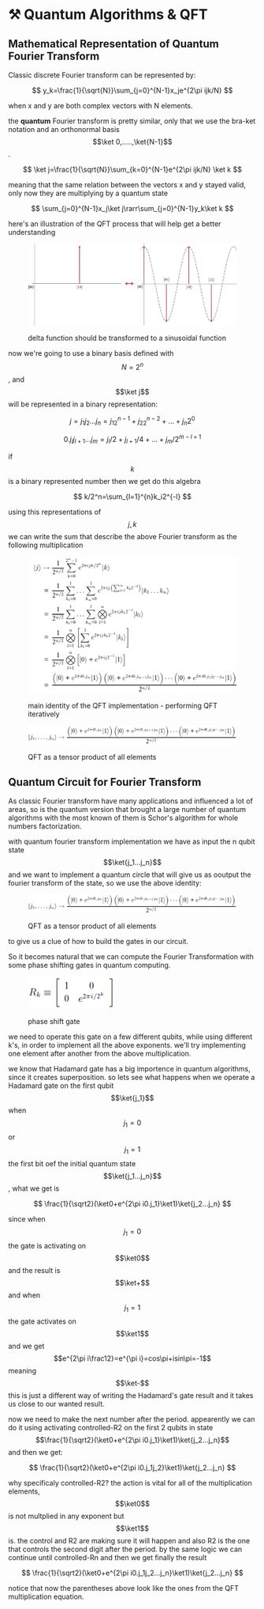 # ⚒ Quantum Algorithms & QFT

## Mathematical Representation of Quantum Fourier Transform

Classic discrete Fourier transform can be represented by:

$$
y_k=\frac{1}{\sqrt{N}}\sum_{j=0}^{N-1}x_je^{2\pi ijk/N}
$$

when x and y are both complex vectors with N elements.

the **quantum** Fourier transform is pretty similar, only that we use the bra-ket notation and an orthonormal basis $$\ket 0,.....,\ket{N-1}$$ .

$$
\ket j=\frac{1}{\sqrt{N}}\sum_{k=0}^{N-1}e^{2\pi ijk/N} \ket k
$$

meaning that the same relation between the vectors x and y stayed valid, only now they are multiplying by a quantum state

$$
\sum_{j=0}^{N-1}x_j\ket j\rarr\sum_{j=0}^{N-1}y_k\ket k
$$

here's an illustration of the QFT process that will help get a better understanding

<figure><img src="../.gitbook/assets/image (2) (1) (1).png" alt=""><figcaption><p>delta function should be transformed to a sinusoidal function</p></figcaption></figure>

now we're going to use a binary basis defined with $$N=2^n$$, and $$\ket j$$ will be represented in a binary representation:

$$
j=j_1j_2...j_n=j_12^{n-1}+j_22^{n-2}+...+j_n2^0
$$

$$
0.j_lj_{l+1}...j_m=j_l/2+j_{l+1}/4+...+j_m/2^{m-l+1}
$$

if $$k$$ is a binary represented number then we get do this algebra

$$
k/2^n=\sum_{l=1}^{n}k_i2^{-l}
$$

using this representations of $$j,k$$ we can write the sum that describe the above Fourier transform as the following multiplication

<figure><img src="../.gitbook/assets/image (1) (1).png" alt=""><figcaption><p>main identity of the QFT implementation - performing QFT iteratively</p></figcaption></figure>

<figure><img src="../.gitbook/assets/image (4).png" alt=""><figcaption><p>QFT as a tensor product of all elements</p></figcaption></figure>

## Quantum Circuit for Fourier Transform

As classic Fourier transform have many applications and influenced a lot of areas, so is the quantum version that brought a large number of quantum algorithms with the most known of them is Schor's algorithm for whole numbers factorization.

with quantum fourier transform implementation we have as input the n qubit state $$\ket{j_1...j_n}$$ and we want to implement a quantum circle that will give us as ooutput the fourier transform of the state, so we use the above identity:

<figure><img src="../.gitbook/assets/image (4).png" alt=""><figcaption><p>QFT as a tensor product of all elements</p></figcaption></figure>

to give us a clue of how to build the gates in our circuit.

So it becomes natural that we can compute the Fourier Transformation with some phase shifting gates in quantum computing.

<figure><img src="../.gitbook/assets/image (3).png" alt=""><figcaption><p>phase shift gate</p></figcaption></figure>

we need to operate this gate on a few different qubits, while using different k's, in order to implement all the above exponents. we'll try implementing one element after another from the above multiplication.

we know that Hadamard gate has a big importence in quantum algorithms, since it creates superposition. so lets see what happens when we operate a Hadamard gate on the first qubit $$\ket{j_1}$$ when $$j_1=0$$ or $$j_1=1$$ the first bit oef the initial quantum state $$\ket{j_1...j_n}$$, what we get is

$$
\frac{1}{\sqrt2}(\ket0+e^{2\pi i0.j_1}\ket1)\ket{j_2...j_n}
$$

since when $$j_1=0$$ the gate is activating on $$\ket0$$ and the result is $$\ket+$$ and when $$j_1=1$$ the gate activates on $$\ket1$$ and we get $$e^{2\pi i\frac12}=e^{\pi i}=cos\pi+isin\pi=-1$$ meaning $$\ket-$$ this is just a different way of writing the Hadamard's gate result and it takes us close to our wanted result.

now we need to make the next number after the period. appearently we can do it using activating controlled-R2 on the first 2 qubits in state $$\frac{1}{\sqrt2}(\ket0+e^{2\pi i0.j_1}\ket1)\ket{j_2...j_n}$$ and then we get:

$$
\frac{1}{\sqrt2}(\ket0+e^{2\pi i0.j_1j_2}\ket1)\ket{j_2...j_n}
$$

why specificaly controlled-R2? the action is vital for all of the multiplication elements, $$\ket0$$ is not multplied in any exponent but $$\ket1$$ is. the control and R2 are making sure it will happen and also R2 is the one that controls the second digit after the period. by the same logic we can continue until controlled-Rn and then we get finally the result

$$
\frac{1}{\sqrt2}(\ket0+e^{2\pi i0.j_1j_2...j_n}\ket1)\ket{j_2...j_n}
$$

notice that now the parentheses above look like the ones from the QFT multiplication equation.
